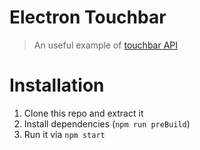 # Electron Touchbar
> An useful example of [touchbar API](https://electron.atom.io/docs/api/touch-bar/)

# Installation
1. Clone this repo and extract it
2. Install dependencies (`npm run preBuild`)
3. Run it via `npm start`

